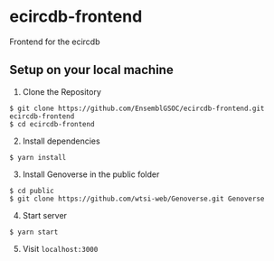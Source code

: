 # ecircdb-frontend

Frontend for the ecircdb

## Setup on your local machine

1. Clone the Repository

```shell
$ git clone https://github.com/EnsemblGSOC/ecircdb-frontend.git ecircdb-frontend
$ cd ecircdb-frontend
```

2. Install dependencies

```shell
$ yarn install
```

3. Install Genoverse in the public folder

```shell
$ cd public
$ git clone https://github.com/wtsi-web/Genoverse.git Genoverse
```

4. Start server

```shell
$ yarn start
```

5. Visit `localhost:3000`
